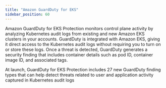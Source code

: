 ```yaml
---
title: "Amazon GuardDuty for EKS"
sidebar_position: 60
---
```


Amazon GuardDuty for EKS Protection monitors control plane activity by analyzing Kubernetes audit logs from existing and new Amazon EKS clusters in your accounts. GuardDuty is integrated with Amazon EKS, giving it direct access to the Kubernetes audit logs without requiring you to turn on or store these logs. Once a threat is detected, GuardDuty generates a security finding that includes container details such as pod ID, container image ID, and associated tags. 

At launch, GuardDuty for EKS Protection includes 27 new GuardDuty finding types that can help detect threats related to user and application activity captured in Kubernetes audit logs